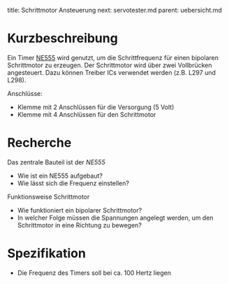 title: Schrittmotor Ansteuerung
next: servotester.md
parent: uebersicht.md

# Kurzbeschreibung
Ein Timer [NE555](https://de.wikipedia.org/wiki/NE555) wird genutzt, um die Schrittfrequenz für einen bipolaren Schrittmotor
zu erzeugen. Der Schrittmotor wird über zwei Vollbrücken angesteuert. Dazu können Treiber ICs verwendet werden (z.B. L297 und L298).

Anschlüsse:

* Klemme mit 2 Anschlüssen für die Versorgung (5 Volt)
* Klemme mit 4 Anschlüssen für den Schrittmotor

# Recherche
Das zentrale Bauteil ist der *NE555*

* Wie ist ein NE555 aufgebaut?
* Wie lässt sich die Frequenz einstellen?

Funktionsweise Schrittmotor

* Wie funktioniert ein bipolarer Schrittmotor?
* In welcher Folge müssen die Spannungen angelegt werden, um den Schrittmotor in eine Richtung zu bewegen?

# Spezifikation
* Die Frequenz des Timers soll bei ca. 100 Hertz liegen
